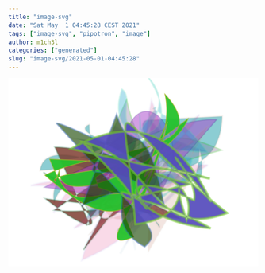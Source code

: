 ```yaml
---
title: "image-svg"
date: "Sat May  1 04:45:28 CEST 2021"
tags: ["image-svg", "pipotron", "image"]
author: m1ch3l
categories: ["generated"]
slug: "image-svg/2021-05-01-04:45:28"
---
```


![](image.svg)
